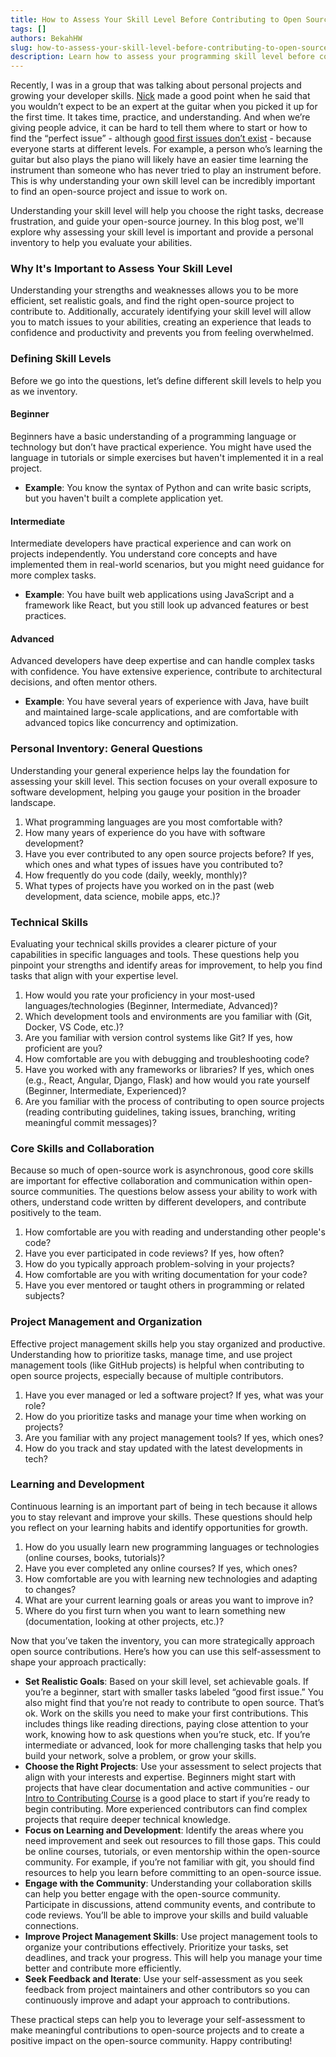 ```yaml
---
title: How to Assess Your Skill Level Before Contributing to Open Source
tags: []
authors: BekahHW
slug: how-to-assess-your-skill-level-before-contributing-to-open-source
description: Learn how to assess your programming skill level before contributing to open source projects. This guide helps you identify your strengths, choose the right tasks, and find your path to learning and growth.
---
```


Recently, I was in a group that was talking about personal projects and growing your developer skills. [Nick](https://app.opensauced.pizza/user/nickytonline) made a good point when he said that you wouldn’t expect to be an expert at the guitar when you picked it up for the first time. It takes time, practice, and understanding. And when we’re giving people advice, it can be hard to tell them where to start or how to find the “perfect issue” - although [good first issues don’t exist](https://opensauced.pizza/blog/good-first-issues-dont-exist) - because everyone starts at different levels. For example, a person who’s learning the guitar but also plays the piano will likely have an easier time learning the instrument than someone who has never tried to play an instrument before. This is why understanding your own skill level can be incredibly important to find an open-source project and issue to work on.

<!-- truncate -->

Understanding your skill level will help you choose the right tasks, decrease frustration, and guide your open-source journey. In this blog post, we'll explore why assessing your skill level is important and provide a personal inventory to help you evaluate your abilities.

### Why It's Important to Assess Your Skill Level

Understanding your strengths and weaknesses allows you to be more efficient, set realistic goals, and find the right open-source project to contribute to. Additionally, accurately identifying your skill level will allow you to match issues to your abilities, creating an experience that leads to confidence and productivity and prevents you from feeling overwhelmed.

### Defining Skill Levels

Before we go into the questions, let’s define different skill levels to help you as we inventory.

#### Beginner

Beginners have a basic understanding of a programming language or technology but don’t have practical experience. You might have used the language in tutorials or simple exercises but haven't implemented it in a real project.

- **Example**: You know the syntax of Python and can write basic scripts, but you haven't built a complete application yet.

#### Intermediate

Intermediate developers have practical experience and can work on projects independently. You understand core concepts and have implemented them in real-world scenarios, but you might need guidance for more complex tasks.

- **Example**: You have built web applications using JavaScript and a framework like React, but you still look up advanced features or best practices.

#### Advanced

Advanced developers have deep expertise and can handle complex tasks with confidence. You have extensive experience, contribute to architectural decisions, and often mentor others.

- **Example**: You have several years of experience with Java, have built and maintained large-scale applications, and are comfortable with advanced topics like concurrency and optimization.

### Personal Inventory: General Questions

Understanding your general experience helps lay the foundation for assessing your skill level. This section focuses on your overall exposure to software development, helping you gauge your position in the broader landscape.

1. What programming languages are you most comfortable with?
2. How many years of experience do you have with software development?
3. Have you ever contributed to any open source projects before? If yes, which ones and what types of issues have you contributed to?
4. How frequently do you code (daily, weekly, monthly)?
5. What types of projects have you worked on in the past (web development, data science, mobile apps, etc.)?

### Technical Skills

Evaluating your technical skills provides a clearer picture of your capabilities in specific languages and tools. These questions help you pinpoint your strengths and identify areas for improvement, to help you find tasks that align with your expertise level.

1. How would you rate your proficiency in your most-used languages/technologies (Beginner, Intermediate, Advanced)?
2. Which development tools and environments are you familiar with (Git, Docker, VS Code, etc.)?
3. Are you familiar with version control systems like Git? If yes, how proficient are you?
4. How comfortable are you with debugging and troubleshooting code?
5. Have you worked with any frameworks or libraries? If yes, which ones (e.g., React, Angular, Django, Flask) and how would you rate yourself (Beginner, Intermediate, Experienced)?
6. Are you familiar with the process of contributing to open source projects (reading contributing guidelines, taking issues, branching, writing meaningful commit messages)?

### Core Skills and Collaboration

Because so much of open-source work is asynchronous, good core skills are important for effective collaboration and communication within open-source communities. The questions below assess your ability to work with others, understand code written by different developers, and contribute positively to the team.

1. How comfortable are you with reading and understanding other people's code?
2. Have you ever participated in code reviews? If yes, how often?
3. How do you typically approach problem-solving in your projects?
4. How comfortable are you with writing documentation for your code?
5. Have you ever mentored or taught others in programming or related subjects?

### Project Management and Organization

Effective project management skills help you stay organized and productive. Understanding how to prioritize tasks, manage time, and use project management tools (like GitHub projects) is helpful when contributing to open source projects, especially because of multiple contributors.

1. Have you ever managed or led a software project? If yes, what was your role?
2. How do you prioritize tasks and manage your time when working on projects?
3. Are you familiar with any project management tools? If yes, which ones?
4. How do you track and stay updated with the latest developments in tech?

### Learning and Development

Continuous learning is an important part of being in tech because it allows you to stay relevant and improve your skills. These questions should help you reflect on your learning habits and identify opportunities for growth.

1. How do you usually learn new programming languages or technologies (online courses, books, tutorials)?
2. Have you ever completed any online courses? If yes, which ones?
3. How comfortable are you with learning new technologies and adapting to changes?
4. What are your current learning goals or areas you want to improve in?
5. Where do you first turn when you want to learn something new (documentation, looking at other projects, etc.)?

Now that you’ve taken the inventory, you can more strategically approach open source contributions. Here’s how you can use this self-assessment to shape your approach practically:

- **Set Realistic Goals**: Based on your skill level, set achievable goals. If you’re a beginner, start with smaller tasks labeled “good first issue.” You also might find that you’re not ready to contribute to open source. That’s ok. Work on the skills you need to make your first contributions. This includes things like reading directions, paying close attention to your work, knowing how to ask questions when you’re stuck, etc. If you’re intermediate or advanced, look for more challenging tasks that help you build your network, solve a problem, or grow your skills.
- **Choose the Right Projects**: Use your assessment to select projects that align with your interests and expertise. Beginners might start with projects that have clear documentation and active communities - our [Intro to Contributing Course](https://opensauced.pizza/learn/) is a good place to start if you’re ready to begin contributing. More experienced contributors can find complex projects that require deeper technical knowledge.
- **Focus on Learning and Development**: Identify the areas where you need improvement and seek out resources to fill those gaps. This could be online courses, tutorials, or even mentorship within the open-source community. For example, if you’re not familiar with git, you should find resources to help you learn before committing to an open-source issue.
- **Engage with the Community**: Understanding your collaboration skills can help you better engage with the open-source community. Participate in discussions, attend community events, and contribute to code reviews. You’ll be able to improve your skills and build valuable connections.
- **Improve Project Management Skills**: Use project management tools to organize your contributions effectively. Prioritize your tasks, set deadlines, and track your progress. This will help you manage your time better and contribute more efficiently.
- **Seek Feedback and Iterate**: Use your self-assessment as you seek feedback from project maintainers and other contributors so you can continuously improve and adapt your approach to contributions.

These practical steps can help you to leverage your self-assessment to make meaningful contributions to open-source projects and to create a positive impact on the open-source community. Happy contributing!
